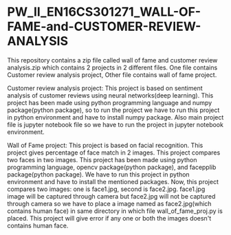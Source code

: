 # PW_II_EN16CS301271_WALL-OF-FAME-and-CUSTOMER-REVIEW-ANALYSIS

This repository contains a zip file called wall of fame and customer review analysis.zip which contains 2 projects in 2 different files. One file contains Customer review analysis project, Other file contains wall of fame project.

Customer review analysis project: This project is based on sentiment analysis of customer reviews using neural networks(deep learning). This project has been made using python programming language and numpy package(python package), so to run the project we have to run this project in python environment and have to install numpy package. Also main project file is jupyter notebook file so we have to run the project in jupyter notebook environment.

Wall of Fame project: This project is based on facial recognition. This project gives percentage of face match in 2 images. This project compares two faces in two images. This project has been made using python programming language, opencv package(python package), and facepplib package(python package). We have to run this project in python environment and have to install the mentioned packages. Now, this project compares two images: one is face1.jpg, second is face2.jpg. face1.jpg image will be captured through camera but face2.jpg will not be captured through camera so we have to place a image named as face2.jpg(which contains human face) in same directory in which file wall_of_fame_proj.py is placed. This project will give error if any one or both the images doesn't contains human face.
